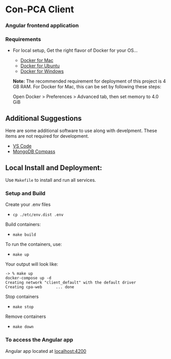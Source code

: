 # Con-PCA Client
### Angular frontend application

### Requirements
* For local setup, Get the right flavor of Docker for your OS...
    - [Docker for Mac](https://docs.docker.com/docker-for-mac/install/)
    - [Docker for Ubuntu](https://docs.docker.com/install/linux/docker-ce/ubuntu/)
    - [Docker for Windows](https://docs.docker.com/docker-for-windows/install/)

    **Note:** The recommended requirement for deployment of this project is 4 GB RAM.
    For Docker for Mac, this can be set by following these steps:

    Open Docker > Preferences > Advanced tab, then set memory to 4.0 GiB

## Additional Suggestions

Here are some additional software to use along with develpment.
These items are not required for development.

- [VS Code](https://code.visualstudio.com/ "VS Code")
- [MongoDB Compass](https://www.mongodb.com/products/compass "MongoDB Compass")

## Local Install and Deployment:

Use `Makefile` to install and run all services.

### Setup and Build

Create your .env files
- `cp ./etc/env.dist .env`

Build containers:
- `make build`

To run the containers, use:
- `make up`

Your output will look like:

```shell
-> % make up
docker-compose up -d
Creating network "client_default" with the default driver
Creating cpa-web      ... done
```

Stop containers
- `make stop`

Remove containers
- `make down`

### To access the Angular app

Angular app located at [localhost:4200](http://localhost:4200)
